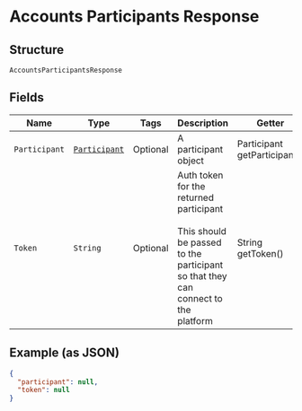 
# Accounts Participants Response

## Structure

`AccountsParticipantsResponse`

## Fields

| Name | Type | Tags | Description | Getter | Setter |
|  --- | --- | --- | --- | --- | --- |
| `Participant` | [`Participant`](/doc/WebRtc/models/participant.md) | Optional | A participant object | Participant getParticipant() | setParticipant(Participant participant) |
| `Token` | `String` | Optional | Auth token for the returned participant<br><br>This should be passed to the participant so that they can connect to the platform | String getToken() | setToken(String token) |

## Example (as JSON)

```json
{
  "participant": null,
  "token": null
}
```

